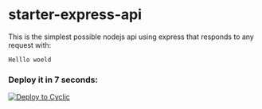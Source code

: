 # starter-express-api

This is the simplest possible nodejs api using express that responds to any request with: 
```
Helllo woeld
```

### Deploy it in 7 seconds: 

[![Deploy to Cyclic](https://deploy.cyclic.app/button.svg)](https://deploy.cyclic.app/)

